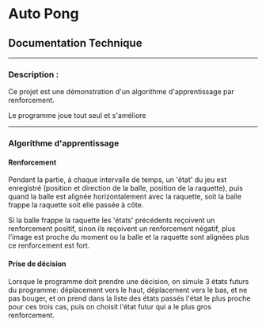 # Auto Pong
## Documentation Technique
---
### Description :
Ce projet est une démonstration d'un algorithme d'apprentissage par renforcement.

Le programme joue tout seul et s'améliore

---
### Algorithme d'apprentissage

#### Renforcement
Pendant la partie, à chaque intervalle de temps, un 'état' du jeu est enregistré (position et direction de la balle, position de la raquette), puis quand la balle est alignée horizontalement avec la raquette, soit la balle frappe la raquette soit elle passée à côte.

Si la balle frappe la raquette les 'états' précédents reçoivent un renforcement positif, sinon ils reçoivent un renforcement négatif, plus l'image est proche du moment ou la balle et la raquette sont alignées plus ce renforcement est fort.

#### Prise de décision
Lorsque le programme doit prendre une décision, on simule 3 états futurs du programme: déplacement vers le haut, déplacement vers le bas, et ne pas bouger, et on prend dans la liste des états passés l'état le plus proche pour ces trois cas, puis on choisit l'état futur qui a le plus gros renforcement.

